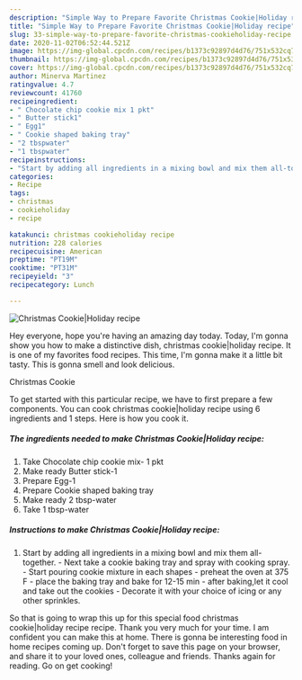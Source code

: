 ```yaml
---
description: "Simple Way to Prepare Favorite Christmas Cookie|Holiday recipe"
title: "Simple Way to Prepare Favorite Christmas Cookie|Holiday recipe"
slug: 33-simple-way-to-prepare-favorite-christmas-cookieholiday-recipe
date: 2020-11-02T06:52:44.521Z
image: https://img-global.cpcdn.com/recipes/b1373c92897d4d76/751x532cq70/christmas-cookieholiday-recipe-recipe-main-photo.jpg
thumbnail: https://img-global.cpcdn.com/recipes/b1373c92897d4d76/751x532cq70/christmas-cookieholiday-recipe-recipe-main-photo.jpg
cover: https://img-global.cpcdn.com/recipes/b1373c92897d4d76/751x532cq70/christmas-cookieholiday-recipe-recipe-main-photo.jpg
author: Minerva Martinez
ratingvalue: 4.7
reviewcount: 41760
recipeingredient:
- " Chocolate chip cookie mix 1 pkt"
- " Butter stick1"
- " Egg1"
- " Cookie shaped baking tray"
- "2 tbspwater"
- "1 tbspwater"
recipeinstructions:
- "Start by adding all ingredients in a mixing bowl and mix them all-together. Next take a cookie baking tray and spray with cooking spray. Start pouring cookie mixture in each shapes preheat the oven at 375 F place the baking tray and bake for 12-15 min after baking,let it cool and take out the cookies Decorate it with your choice of icing or any other sprinkles."
categories:
- Recipe
tags:
- christmas
- cookieholiday
- recipe

katakunci: christmas cookieholiday recipe 
nutrition: 228 calories
recipecuisine: American
preptime: "PT19M"
cooktime: "PT31M"
recipeyield: "3"
recipecategory: Lunch

---
```



![Christmas Cookie|Holiday recipe](https://img-global.cpcdn.com/recipes/b1373c92897d4d76/751x532cq70/christmas-cookieholiday-recipe-recipe-main-photo.jpg)

Hey everyone, hope you're having an amazing day today. Today, I'm gonna show you how to make a distinctive dish, christmas cookie|holiday recipe. It is one of my favorites food recipes. This time, I'm gonna make it a little bit tasty. This is gonna smell and look delicious.

Christmas Cookie

To get started with this particular recipe, we have to first prepare a few components. You can cook christmas cookie|holiday recipe using 6 ingredients and 1 steps. Here is how you cook it.

<!--inarticleads1-->

##### The ingredients needed to make Christmas Cookie|Holiday recipe:

1. Take  Chocolate chip cookie mix- 1 pkt
1. Make ready  Butter stick-1
1. Prepare  Egg-1
1. Prepare  Cookie shaped baking tray
1. Make ready 2 tbsp-water
1. Take 1 tbsp-water




<!--inarticleads2-->

##### Instructions to make Christmas Cookie|Holiday recipe:

1. Start by adding all ingredients in a mixing bowl and mix them all-together. - Next take a cookie baking tray and spray with cooking spray. - Start pouring cookie mixture in each shapes - preheat the oven at 375 F - place the baking tray and bake for 12-15 min - after baking,let it cool and take out the cookies - Decorate it with your choice of icing or any other sprinkles.




So that is going to wrap this up for this special food christmas cookie|holiday recipe recipe. Thank you very much for your time. I am confident you can make this at home. There is gonna be interesting food in home recipes coming up. Don't forget to save this page on your browser, and share it to your loved ones, colleague and friends. Thanks again for reading. Go on get cooking!
